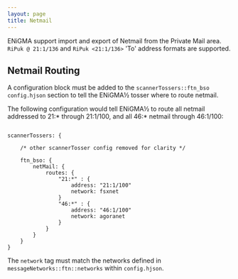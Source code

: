 ```yaml
---
layout: page
title: Netmail
---
```

ENiGMA support import and export of Netmail from the Private Mail area. `RiPuk @ 21:1/136` and 
`RiPuk <21:1/136>` 'To' address formats are supported.

## Netmail Routing

A configuration block must be added to the `scannerTossers::ftn_bso` `config.hjson` section to tell the 
ENiGMA½ tosser where to route netmail.

The following configuration would tell ENiGMA½ to route all netmail addressed to 21:* through 21:1/100,
and all 46:* netmail through 46:1/100:

````hjson 

scannerTossers: {
    
    /* other scannerTosser config removed for clarity */
    
    ftn_bso: {
        netMail: {
            routes: {
                "21:*" : {
                    address: "21:1/100"
                    network: fsxnet
                }
                "46:*" : {
                    address: "46:1/100"
                    network: agoranet
                }
            }
        }
    }
}
````
The `network` tag must match the networks defined in `messageNetworks::ftn::networks` within `config.hjson`.